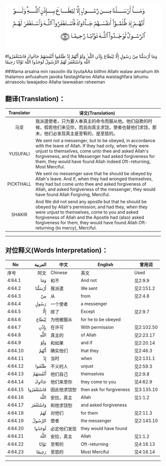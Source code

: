 ![004:064](images/004_064.gif)

#وَمَا أَرْسَلْنَا مِنْ رَسُولٍ إِلَّا لِيُطَاعَ بِإِذْنِ اللَّهِ ۚ وَلَوْ أَنَّهُمْ إِذْ ظَلَمُوا أَنْفُسَهُمْ جَاءُوكَ فَاسْتَغْفَرُوا اللَّهَ وَاسْتَغْفَرَ لَهُمُ الرَّسُولُ لَوَجَدُوا اللَّهَ تَوَّابًا رَحِيمًا 

##Wama arsalna min rasoolin illa liyutaAAa biithni Allahi walaw annahum ith thalamoo anfusahum jaooka faistaghfaroo Allaha waistaghfara lahumu alrrasoolu lawajadoo Allaha tawwaban raheeman 

## 翻译(Translation)：

| Translator | 译文(Translation)                                            |
| :--------: | ------------------------------------------------------------ |
|    马坚    | 我派遣使者，只为要人奉真主的命令而服从他。他们自欺的时候，假若他们来见你，而且向真主求饶，使者也替他们求饶，那末，他们必发现真主是至宥的，是至慈的。 |
|  YUSUFALI  | We sent not a messenger, but to be obeyed, in accordance with the leave of Allah. If they had only, when they were unjust to themselves, come unto thee and asked Allah's forgiveness, and the Messenger had asked forgiveness for them, they would have found Allah indeed Oft-returning, Most Merciful. |
| PICKTHALL  | We sent no messenger save that he should be obeyed by Allah's leave. And if, when they had wronged themselves, they had but come unto thee and asked forgiveness of Allah, and asked forgiveness of the messenger, they would have found Allah Forgiving, Merciful. |
|   SHAKIR   | And We did not send any apostle but that he should be obeyed by Allah's permission; and had they, when they were unjust to themselves, come to you and asked forgiveness of Allah and the Apostle had (also) asked forgiveness for them, they would have found Allah Oft-returning (to mercy), Merciful. |

---

## 对位释义(Words Interpretation)：

| No   | العربية | 中文    | English | 曾用词 |
| ---- | ------: | ------- | ------- | ------ |
| 序号 |    阿文 | Chinese | 英文    | Used   |
| 4:64.1  | وَمَا       | 和不         | And not                  | 见2:9.9    |
| 4:64.2  | أَرْسَلْنَا    | 我派遣       | We sent                  | 见2:151.2  |
| 4:64.3  | مِنْ        | 从           | from                     | 见2:4.8    |
| 4:64.4  | رَسُولٍ      | 一个使者     | a messenger              |            |
| 4:64.5  | إِلَّا       | 除了         | Except                   | 见2:9.7    |
| 4:64.6  | لِيُطَاعَ     | 为他被服从   | for he to be obeyed      |            |
| 4:64.7  | بِإِذْنِ      | 在许可       | With permission          | 见2:102.50 |
| 4:64.8  | اللَّهِ      | 真主的       | of Allah                 | 见2:23.17  |
| 4:64.9  | وَلَوْ       | 和如果       | and if                   | 见2:20.14  |
| 4:64.10 | أَنَّهُمْ      | 确实他们     | that they                | 见2:46.3   |
| 4:64.11 | إِذْ        | 当时         | when                     | 见2:131.1  |
| 4:64.12 | ظَلَمُوا     | 不义的人     | unjust                   | 见2:59.3   |
| 4:64.13 | أَنْفُسَهُمْ    | 他们自己     | themselves               | 见2:9.8    |
| 4:64.14 | جَاءُوكَ     | 他们来至你   | they come to you         | 见4:62.9   |
| 4:64.15 | فَاسْتَغْفَرُوا | 因此他求饶恕 | then ask for forgiveness | 见3:135.10 |
| 4:64.16 | اللَّهَ      | 安拉，真主   | Allah                    | 见1:1.2    |
| 4:64.17 | وَاسْتَغْفَرَ   | 和他求饶恕   | and asked forgiveness    |            |
| 4:64.18 | لَهُمُ       | 对他们       | for them                 | 见2:11.3   |
| 4:64.19 | الرَّسُولُ    | 使者         | the messenger            | 见2:143.10 |
| 4:64.20 | لَوَجَدُوا    | 必定他们发现 | they would have found    |            |
| 4:64.21 | اللَّهَ      | 安拉，真主   | Allah                    | 见1:1.2    |
| 4:64.22 | تَوَّابًا     | 至宥的       | Oft-returning            | 见4:16.13  |
| 4:64.23 | رَحِيمًا     | 至慈的       | Most Merciful            | 见4:16.14  |

---

